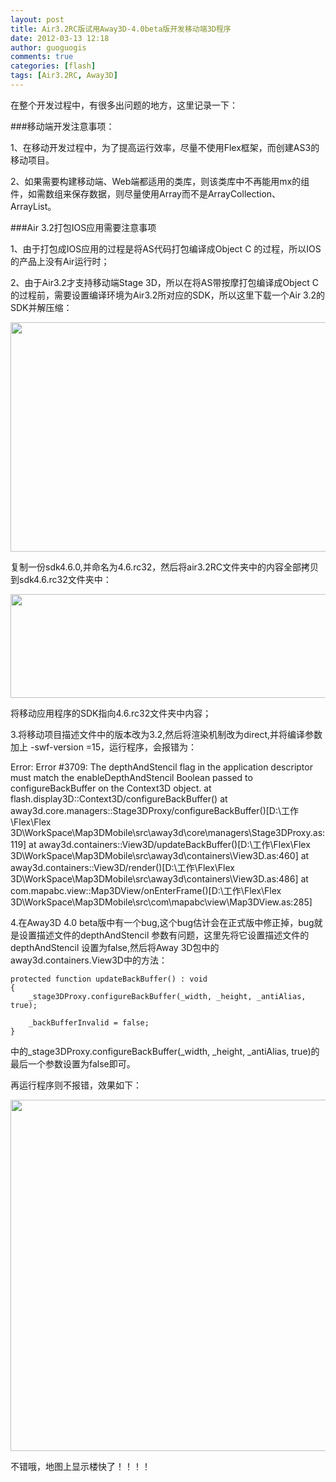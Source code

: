 ```yaml
---
layout: post
title: Air3.2RC版试用Away3D-4.0beta版开发移动端3D程序
date: 2012-03-13 12:18
author: guoguogis
comments: true
categories: [flash]
tags: [Air3.2RC, Away3D]
---
```

在整个开发过程中，有很多出问题的地方，这里记录一下：

###移动端开发注意事项：

1、在移动开发过程中，为了提高运行效率，尽量不使用Flex框架，而创建AS3的移动项目。

2、如果需要构建移动端、Web端都适用的类库，则该类库中不再能用mx的组件，如需数组来保存数据，则尽量使用Array而不是ArrayCollection、ArrayList。

###Air 3.2打包IOS应用需要注意事项

1、由于打包成IOS应用的过程是将AS代码打包编译成Object C 的过程，所以IOS的产品上没有Air运行时；

2、由于Air3.2才支持移动端Stage 3D，所以在将AS带按摩打包编译成Object C的过程前，需要设置编译环境为Air3.2所对应的SDK，所以这里下载一个Air 3.2的SDK并解压缩：

<a href="http://www.gisthink.com/blog/guoguogis/wp-content/uploads/2012/03/11.png"><img class="alignnone size-full wp-image-247" title="Air3.2 SDK目录" src="http://www.gisthink.com/blog/guoguogis/wp-content/uploads/2012/03/11.png" alt="" width="577" height="367" /></a>

复制一份sdk4.6.0,并命名为4.6.rc32，然后将air3.2RC文件夹中的内容全部拷贝到sdk4.6.rc32文件夹中：

<a href="http://www.gisthink.com/blog/guoguogis/wp-content/uploads/2012/03/21.png"><img class="alignnone size-full wp-image-248" title="SDK中的目录结构" src="http://www.gisthink.com/blog/guoguogis/wp-content/uploads/2012/03/21.png" alt="" width="555" height="166" /></a>

将移动应用程序的SDK指向4.6.rc32文件夹中内容；

3.将移动项目描述文件中的版本改为3.2,然后将渲染机制改为direct,并将编译参数加上 -swf-version =15，运行程序，会报错为：

Error: Error #3709: The depthAndStencil flag in the application descriptor must match the enableDepthAndStencil Boolean passed to configureBackBuffer on the Context3D object.
at flash.display3D::Context3D/configureBackBuffer()
at away3d.core.managers::Stage3DProxy/configureBackBuffer()[D:\工作\Flex\Flex 3D\WorkSpace\Map3DMobile\src\away3d\core\managers\Stage3DProxy.as:119]
at away3d.containers::View3D/updateBackBuffer()[D:\工作\Flex\Flex 3D\WorkSpace\Map3DMobile\src\away3d\containers\View3D.as:460]
at away3d.containers::View3D/render()[D:\工作\Flex\Flex 3D\WorkSpace\Map3DMobile\src\away3d\containers\View3D.as:486]
at com.mapabc.view::Map3DView/onEnterFrame()[D:\工作\Flex\Flex 3D\WorkSpace\Map3DMobile\src\com\mapabc\view\Map3DView.as:285]


4.在Away3D 4.0 beta版中有一个bug,这个bug估计会在正式版中修正掉，bug就是设置描述文件的depthAndStencil 参数有问题，这里先将它设置描述文件的depthAndStencil 设置为false,然后将Away 3D包中的away3d.containers.View3D中的方法：


```
protected function updateBackBuffer() : void
{
    _stage3DProxy.configureBackBuffer(_width, _height, _antiAlias, true);

    _backBufferInvalid = false;
}
```


中的_stage3DProxy.configureBackBuffer(_width, _height, _antiAlias, true)的最后一个参数设置为false即可。

再运行程序则不报错，效果如下：

<a href="http://www.gisthink.com/blog/guoguogis/wp-content/uploads/2012/03/31.png"><img class="alignnone size-full wp-image-249" title="效果图" src="http://www.gisthink.com/blog/guoguogis/wp-content/uploads/2012/03/31.png" alt="" width="644" height="562" /></a>


不错哦，地图上显示楼快了！！！！


